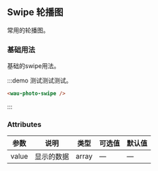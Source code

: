 ## Swipe 轮播图
常用的轮播图。

### 基础用法

基础的swipe用法。

:::demo 测试测试测试。

```html
<wau-photo-swipe />
```
:::

### Attributes
| 参数 | 说明 | 类型   | 可选值                | 默认值 |
| ---- | ---- | ------ | --------------------- | ------ |
| value | 显示的数据 | array | — | —      |
